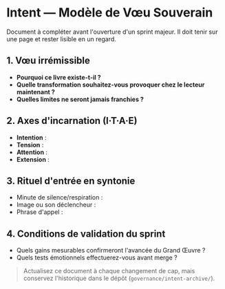 # Intent — Modèle de Vœu Souverain

Document à compléter avant l'ouverture d'un sprint majeur. Il doit tenir sur une page et rester lisible en un regard.

## 1. Vœu irrémissible
- **Pourquoi ce livre existe-t-il ?**
- **Quelle transformation souhaitez-vous provoquer chez le lecteur maintenant ?**
- **Quelles limites ne seront jamais franchies ?**

## 2. Axes d'incarnation (I·T·A·E)
- **Intention** :
- **Tension** :
- **Attention** :
- **Extension** :

## 3. Rituel d'entrée en syntonie
- Minute de silence/respiration :
- Image ou son déclencheur :
- Phrase d'appel :

## 4. Conditions de validation du sprint
- Quels gains mesurables confirmeront l'avancée du Grand Œuvre ?
- Quels tests émotionnels effectuerez-vous avant merge ?

> Actualisez ce document à chaque changement de cap, mais conservez l'historique dans le dépôt (`governance/intent-archive/`).
